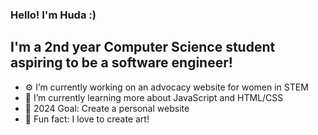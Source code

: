 ### Hello! I'm Huda :)
## I'm a 2nd year Computer Science student aspiring to be a software engineer!

- ⚙️ I’m currently working on an advocacy website for women in STEM
- 🌱 I’m currently learning more about JavaScript and HTML/CSS
- 🌟 2024 Goal: Create a personal website
- 🌸 Fun fact: I love to create art!

